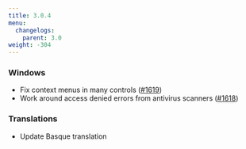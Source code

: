 ```yaml
---
title: 3.0.4
menu:
  changelogs:
    parent: 3.0
weight: -304
---
```


### Windows

- Fix context menus in many controls ([#1619](http://devel.aegisub.org/ticket/1619))
- Work around access denied errors from antivirus scanners ([#1618](http://devel.aegisub.org/ticket/1618))

### Translations

- Update Basque translation
